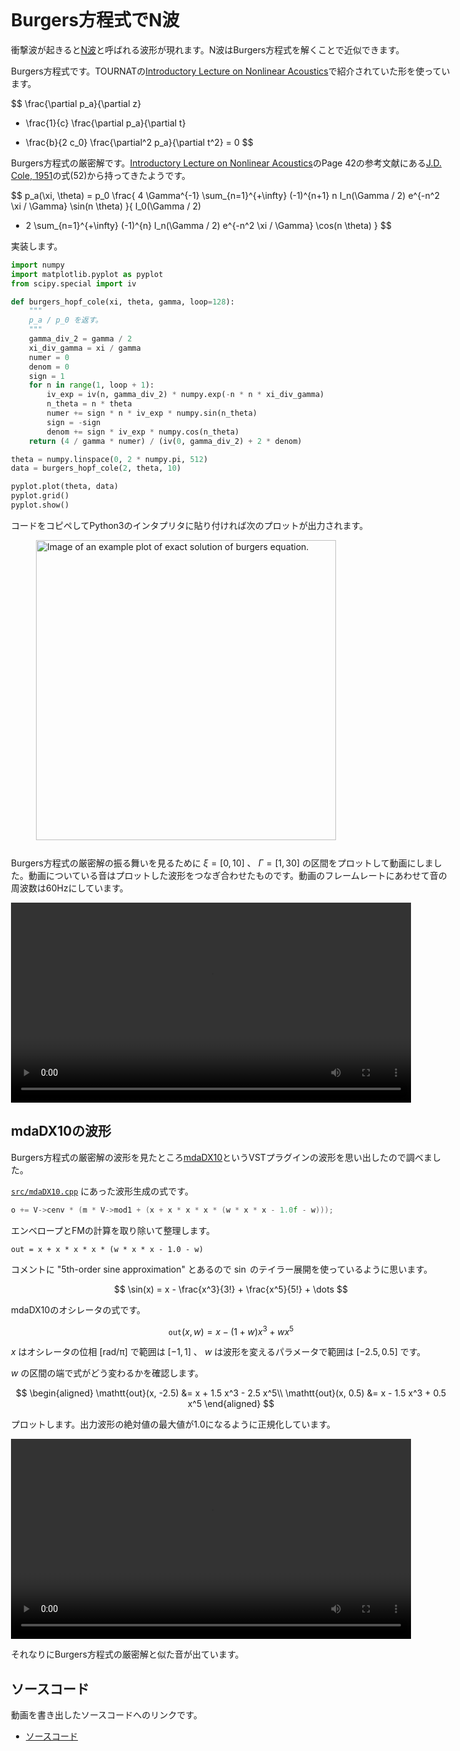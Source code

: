 <style>
body {
  max-width: 704px;
  margin: auto;
  padding: 32px 8px;
}

code {
  overflow-x: scroll;
  overflow-y: hidden;
  white-space: pre;
}

.katex {
  font-size: 1.3em !important;
}
</style>

# Burgers方程式でN波
衝撃波が起きると[N波](https://en.wikipedia.org/wiki/Sonic_boom#/media/File:N-wave.png)と呼ばれる波形が現れます。N波はBurgers方程式を解くことで近似できます。

Burgers方程式です。TOURNATの[Introductory Lecture on Nonlinear Acoustics](http://perso.univ-lemans.fr/~vtournat/wa_files/NLALectureVT.pdf)で紹介されていた形を使っています。

$$
\frac{\partial p_a}{\partial z}
+ \frac{1}{c} \frac{\partial p_a}{\partial t}
- \frac{b}{2 c_0} \frac{\partial^2 p_a}{\partial t^2}
  = 0
$$

Burgers方程式の厳密解です。[Introductory Lecture on Nonlinear Acoustics](http://perso.univ-lemans.fr/~vtournat/wa_files/NLALectureVT.pdf)のPage 42の参考文献にある[J.D. Cole, 1951](https://pdfs.semanticscholar.org/9515/de132da3ee4beade4c588b54e360dd99d6c6.pdf)の式(52)から持ってきたようです。

$$
p_a(\xi, \theta)
= p_0 \frac{
  4 \Gamma^{-1} \sum_{n=1}^{+\infty} (-1)^{n+1}
    n I_n(\Gamma / 2) e^{-n^2 \xi / \Gamma}
    \sin(n \theta)
}{
  I_0(\Gamma / 2)
  + 2 \sum_{n=1}^{+\infty} (-1)^{n}
    I_n(\Gamma / 2) e^{-n^2 \xi / \Gamma}
    \cos(n \theta)
}
$$

実装します。

```python
import numpy
import matplotlib.pyplot as pyplot
from scipy.special import iv

def burgers_hopf_cole(xi, theta, gamma, loop=128):
    """
    p_a / p_0 を返す。
    """
    gamma_div_2 = gamma / 2
    xi_div_gamma = xi / gamma
    numer = 0
    denom = 0
    sign = 1
    for n in range(1, loop + 1):
        iv_exp = iv(n, gamma_div_2) * numpy.exp(-n * n * xi_div_gamma)
        n_theta = n * theta
        numer += sign * n * iv_exp * numpy.sin(n_theta)
        sign = -sign
        denom += sign * iv_exp * numpy.cos(n_theta)
    return (4 / gamma * numer) / (iv(0, gamma_div_2) + 2 * denom)

theta = numpy.linspace(0, 2 * numpy.pi, 512)
data = burgers_hopf_cole(2, theta, 10)

pyplot.plot(theta, data)
pyplot.grid()
pyplot.show()
```

コードをコピペしてPython3のインタプリタに貼り付ければ次のプロットが出力されます。

<figure>
<img src="img/burgers_exact/burgers_exact_plot_example.png" alt="Image of an example plot of exact solution of burgers equation." style="width: 480px; padding-bottom: 12px;"/>
</figure>

Burgers方程式の厳密解の振る舞いを見るために $\xi = [0, 10]$ 、 $\Gamma = [1, 30]$ の区間をプロットして動画にしました。動画についている音はプロットした波形をつなぎ合わせたものです。動画のフレームレートにあわせて音の周波数は60Hzにしています。

<video controls style="width: 640px;">
  <source src="img/burgers_exact/burgers_exact.mp4" type="video/mp4">
  Video of exact solution of Burgers' equation.
</video>

## mdaDX10の波形
Burgers方程式の厳密解の波形を見たところ[mdaDX10](http://mda.smartelectronix.com/)というVSTプラグインの波形を思い出したので調べました。

[`src/mdaDX10.cpp`](https://github.com/SpotlightKid/mda-lv2/blob/e671b4d0fab6093e9c55d37f7ddcb5eb0d2cb354/src/mdaDX10.cpp#L357) にあった波形生成の式です。

```cpp
o += V->cenv * (m * V->mod1 + (x + x * x * x * (w * x * x - 1.0f - w)));
```

エンベロープとFMの計算を取り除いて整理します。

```
out = x + x * x * x * (w * x * x - 1.0 - w)
```

コメントに "5th-order sine approximation" とあるので $\sin$ のテイラー展開を使っているように思います。

$$
\sin(x) = x - \frac{x^3}{3!} + \frac{x^5}{5!} + \dots
$$

mdaDX10のオシレータの式です。

$$
\mathtt{out}(x, w) = x - (1 + w) x^3 + w x^5
$$

$x$ はオシレータの位相 [rad/π] で範囲は $[-1, 1]$ 、 $w$ は波形を変えるパラメータで範囲は $[-2.5, 0.5]$ です。

$w$ の区間の端で式がどう変わるかを確認します。

$$
\begin{aligned}
\mathtt{out}(x, -2.5) &= x + 1.5 x^3 - 2.5 x^5\\
\mathtt{out}(x, 0.5) &= x - 1.5 x^3 + 0.5 x^5
\end{aligned}
$$

プロットします。出力波形の絶対値の最大値が1.0になるように正規化しています。

<video controls style="width: 640px;">
  <source src="img/burgers_exact/mdadx10_sine.mp4" type="video/mp4">
  Video of mdaDX10 oscillator waveform and power frequency.
</video>

それなりにBurgers方程式の厳密解と似た音が出ています。

## ソースコード
動画を書き出したソースコードへのリンクです。

- <a href="https://github.com/ryukau/filter_notes/tree/master/docs/demo/burgers_exact">ソースコード</a>
